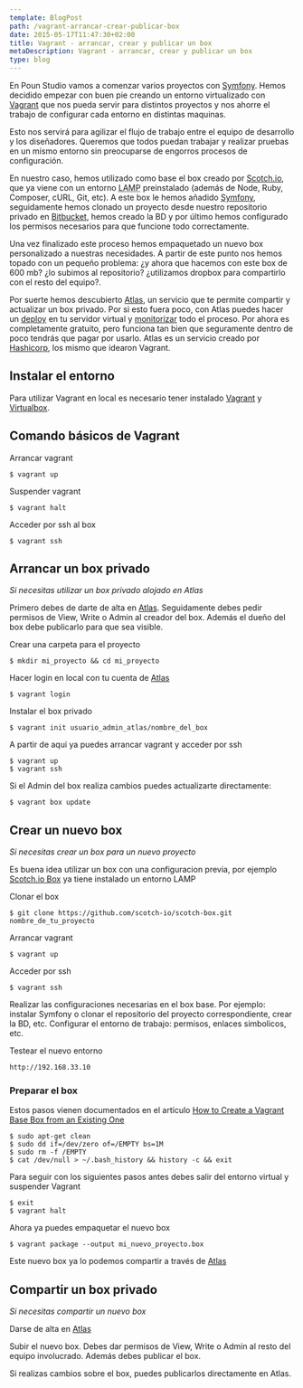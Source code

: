 ```yaml
---
template: BlogPost
path: /vagrant-arrancar-crear-publicar-box
date: 2015-05-17T11:47:30+02:00
title: Vagrant - arrancar, crear y publicar un box
metaDescription: Vagrant - arrancar, crear y publicar un box
type: blog
---
```


En Poun Studio vamos a comenzar varios proyectos con [Symfony](http://www.symfony.com). Hemos decidido empezar con buen pie creando un entorno virtualizado con [Vagrant](https://www.vagrantup.com/) que nos pueda servir para distintos proyectos y nos ahorre el trabajo de configurar cada entorno en distintas maquinas.

Esto nos servirá para agilizar el flujo de trabajo entre el equipo de desarrollo y los diseñadores. Queremos que todos puedan trabajar y realizar pruebas en un mismo entorno sin preocuparse de engorros procesos de configuración.

En nuestro caso, hemos utilizado como base el box creado por [Scotch.io](https://box.scotch.io/), que ya viene con un entorno <abbr title="Linux, Apache, MySQL, Linux">LAMP</abbr> preinstalado (además de Node, Ruby, Composer, cURL, Git, etc).
A este box le hemos añadido [Symfony](http://www.symfony.com), seguidamente hemos clonado un proyecto desde nuestro repositorio privado en [Bitbucket](https://bitbucket.org/), hemos creado la BD y por último hemos configurado los permisos necesarios para que funcione todo correctamente.

Una vez finalizado este proceso hemos empaquetado un nuevo box personalizado a nuestras necesidades. A partir de este punto nos hemos topado con un pequeño problema: ¿y ahora que hacemos con este box de 600 mb? ¿lo subimos al repositorio? ¿utilizamos dropbox para compartirlo con el resto del equipo?.

Por suerte hemos descubierto [Atlas](https://atlas.hashicorp.com/), un servicio que te permite compartir y actualizar un box privado. Por si esto fuera poco, con Atlas puedes hacer un [deploy](https://atlas.hashicorp.com/features/deploy) en tu servidor virtual y [monitorizar](https://atlas.hashicorp.com/features/maintain) todo el proceso. Por ahora es completamente gratuito, pero funciona tan bien que seguramente dentro de poco tendrás que pagar por usarlo. Atlas es un servicio creado por [Hashicorp](https://www.hashicorp.com/), los mismo que idearon Vagrant.

## Instalar el entorno

Para utilizar Vagrant en local es necesario tener instalado [Vagrant](https://www.vagrantup.com/downloads.html) y [Virtualbox](https://www.virtualbox.org/wiki/Downloads).

## Comando básicos de Vagrant

Arrancar vagrant

```shell
$ vagrant up
```

Suspender vagrant

```shell
$ vagrant halt
```

Acceder por ssh al box

```shell
$ vagrant ssh
```

## Arrancar un box privado

_Si necesitas utilizar un box privado alojado en Atlas_

Primero debes de darte de alta en [Atlas](https://atlas.hashicorp.com/). Seguidamente debes pedir permisos de View, Write o Admin al creador del box. Además el dueño del box debe publicarlo para que sea visible.

Crear una carpeta para el proyecto

```shell
$ mkdir mi_proyecto && cd mi_proyecto
```

Hacer login en local con tu cuenta de [Atlas](https://atlas.hashicorp.com/)

```shell
$ vagrant login
```

Instalar el box privado

```shell
$ vagrant init usuario_admin_atlas/nombre_del_box
```

A partir de aqui ya puedes arrancar vagrant y acceder por ssh

```shell
$ vagrant up
$ vagrant ssh
```

Si el Admin del box realiza cambios puedes actualizarte directamente:

```shell
$ vagrant box update
```

## Crear un nuevo box

_Si necesitas crear un box para un nuevo proyecto_

Es buena idea utilizar un box con una configuracion previa, por ejemplo [Scotch.io Box](https://box.scotch.io/) ya tiene instalado un entorno LAMP

Clonar el box

```shell
$ git clone https://github.com/scotch-io/scotch-box.git nombre_de_tu_proyecto
```

Arrancar vagrant

```shell
$ vagrant up
```

Acceder por ssh

```shell
$ vagrant ssh
```

Realizar las configuraciones necesarias en el box base. Por ejemplo: instalar Symfony o clonar el repositorio del proyecto correspondiente, crear la BD, etc. Configurar el entorno de trabajo: permisos, enlaces simbolicos, etc.

Testear el nuevo entorno

```html
http://192.168.33.10
```

### Preparar el box

Estos pasos vienen documentados en el artículo [How to Create a Vagrant Base Box from an Existing One](https://scotch.io/tutorials/how-to-create-a-vagrant-base-box-from-an-existing-one)

```shell
$ sudo apt-get clean
$ sudo dd if=/dev/zero of=/EMPTY bs=1M
$ sudo rm -f /EMPTY
$ cat /dev/null > ~/.bash_history && history -c && exit
```

Para seguir con los siguientes pasos antes debes salir del entorno virtual y suspender Vagrant

```shell
$ exit
$ vagrant halt
```

Ahora ya puedes empaquetar el nuevo box

```shell
$ vagrant package --output mi_nuevo_proyecto.box
```

Este nuevo box ya lo podemos compartir a través de [Atlas](https://atlas.hashicorp.com/)

## Compartir un box privado

_Si necesitas compartir un nuevo box_

Darse de alta en [Atlas](https://atlas.hashicorp.com/)

Subir el nuevo box. Debes dar permisos de View, Write o Admin al resto del equipo involucrado. Además debes publicar el box.

Si realizas cambios sobre el box, puedes publicarlos directamente en Atlas.
